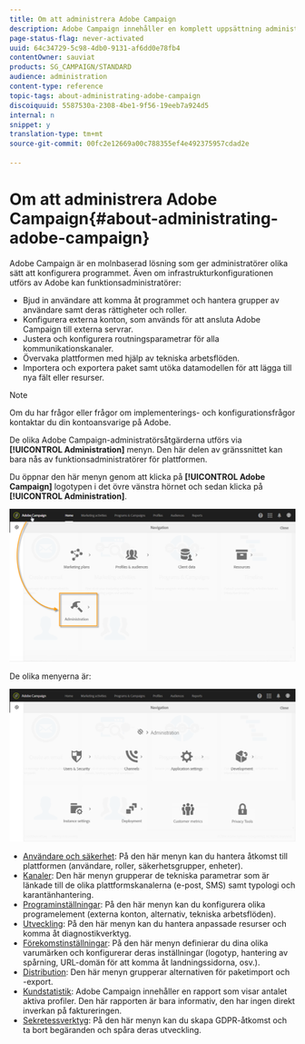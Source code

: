 ```yaml
---
title: Om att administrera Adobe Campaign
description: Adobe Campaign innehåller en komplett uppsättning administrationsverktyg. Lär dig hur du hanterar dina användare och konfigurerar dina kanaler.
page-status-flag: never-activated
uuid: 64c34729-5c98-4db0-9131-af6dd0e78fb4
contentOwner: sauviat
products: SG_CAMPAIGN/STANDARD
audience: administration
content-type: reference
topic-tags: about-administrating-adobe-campaign
discoiquuid: 5587530a-2308-4be1-9f56-19eeb7a924d5
internal: n
snippet: y
translation-type: tm+mt
source-git-commit: 00fc2e12669a00c788355ef4e492375957cdad2e

---
```



# Om att administrera Adobe Campaign{#about-administrating-adobe-campaign}

Adobe Campaign är en molnbaserad lösning som ger administratörer olika sätt att konfigurera programmet. Även om infrastrukturkonfigurationen utförs av Adobe kan funktionsadministratörer:

* Bjud in användare att komma åt programmet och hantera grupper av användare samt deras rättigheter och roller.
* Konfigurera externa konton, som används för att ansluta Adobe Campaign till externa servrar.
* Justera och konfigurera routningsparametrar för alla kommunikationskanaler.
* Övervaka plattformen med hjälp av tekniska arbetsflöden.
* Importera och exportera paket samt utöka datamodellen för att lägga till nya fält eller resurser.

>[!NOTE]
>
>Om du har frågor eller frågor om implementerings- och konfigurationsfrågor kontaktar du din kontoansvarige på Adobe.

De olika Adobe Campaign-administratörsåtgärderna utförs via **[!UICONTROL Administration]** menyn. Den här delen av gränssnittet kan bara nås av funktionsadministratörer för plattformen.

Du öppnar den här menyn genom att klicka på **[!UICONTROL Adobe Campaign]** logotypen i det övre vänstra hörnet och sedan klicka på **[!UICONTROL Administration]**.

![](assets/admin_overview.png)

De olika menyerna är:

![](assets/admin_overview2.png)

* [Användare och säkerhet](../../administration/using/about-access-management.md): På den här menyn kan du hantera åtkomst till plattformen (användare, roller, säkerhetsgrupper, enheter).
* [Kanaler](../../administration/using/about-channel-configuration.md): Den här menyn grupperar de tekniska parametrar som är länkade till de olika plattformskanalerna (e-post, SMS) samt typologi och karantänhantering.
* [Programinställningar](../../administration/using/external-accounts.md): På den här menyn kan du konfigurera olika programelement (externa konton, alternativ, tekniska arbetsflöden).
* [Utveckling](../../developing/using/data-model-concepts.md): På den här menyn kan du hantera anpassade resurser och komma åt diagnostikverktyg.
* [Förekomstinställningar](../../administration/using/branding.md): På den här menyn definierar du dina olika varumärken och konfigurerar deras inställningar (logotyp, hantering av spårning, URL-domän för att komma åt landningssidorna, osv.).
* [Distribution](../../automating/using/managing-packages.md): Den här menyn grupperar alternativen för paketimport och -export.
* [Kundstatistik](../../audiences/using/active-profiles.md): Adobe Campaign innehåller en rapport som visar antalet aktiva profiler. Den här rapporten är bara informativ, den har ingen direkt inverkan på faktureringen.
* [Sekretessverktyg](https://docs.campaign.adobe.com/doc/standard/getting_started/en/ACS_GDPR.html): På den här menyn kan du skapa GDPR-åtkomst och ta bort begäranden och spåra deras utveckling.

